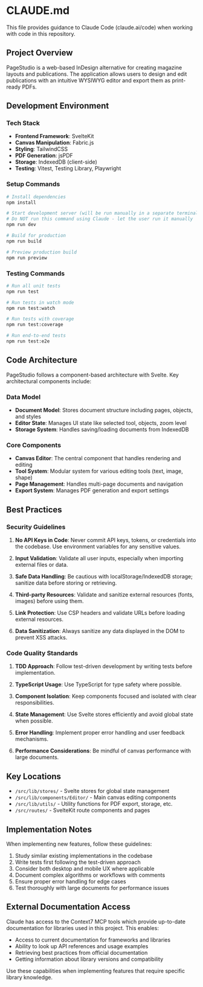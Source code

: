 # CLAUDE.md

This file provides guidance to Claude Code (claude.ai/code) when working with code in this repository.

## Project Overview

PageStudio is a web-based InDesign alternative for creating magazine layouts and publications. The application allows users to design and edit publications with an intuitive WYSIWYG editor and export them as print-ready PDFs.

## Development Environment

### Tech Stack
- **Frontend Framework**: SvelteKit
- **Canvas Manipulation**: Fabric.js
- **Styling**: TailwindCSS
- **PDF Generation**: jsPDF
- **Storage**: IndexedDB (client-side)
- **Testing**: Vitest, Testing Library, Playwright

### Setup Commands

```bash
# Install dependencies
npm install

# Start development server (will be run manually in a separate terminal)
# Do NOT run this command using Claude - let the user run it manually
npm run dev

# Build for production
npm run build

# Preview production build
npm run preview
```

### Testing Commands

```bash
# Run all unit tests
npm run test

# Run tests in watch mode
npm run test:watch

# Run tests with coverage
npm run test:coverage

# Run end-to-end tests
npm run test:e2e
```

## Code Architecture

PageStudio follows a component-based architecture with Svelte. Key architectural components include:

### Data Model
- **Document Model**: Stores document structure including pages, objects, and styles
- **Editor State**: Manages UI state like selected tool, objects, zoom level
- **Storage System**: Handles saving/loading documents from IndexedDB

### Core Components
- **Canvas Editor**: The central component that handles rendering and editing
- **Tool System**: Modular system for various editing tools (text, image, shape)
- **Page Management**: Handles multi-page documents and navigation
- **Export System**: Manages PDF generation and export settings

## Best Practices

### Security Guidelines

1. **No API Keys in Code**: Never commit API keys, tokens, or credentials into the codebase. Use environment variables for any sensitive values.

2. **Input Validation**: Validate all user inputs, especially when importing external files or data.

3. **Safe Data Handling**: Be cautious with localStorage/IndexedDB storage; sanitize data before storing or retrieving.

4. **Third-party Resources**: Validate and sanitize external resources (fonts, images) before using them.

5. **Link Protection**: Use CSP headers and validate URLs before loading external resources.

6. **Data Sanitization**: Always sanitize any data displayed in the DOM to prevent XSS attacks.

### Code Quality Standards

1. **TDD Approach**: Follow test-driven development by writing tests before implementation.

2. **TypeScript Usage**: Use TypeScript for type safety where possible.

3. **Component Isolation**: Keep components focused and isolated with clear responsibilities.

4. **State Management**: Use Svelte stores efficiently and avoid global state when possible.

5. **Error Handling**: Implement proper error handling and user feedback mechanisms.

6. **Performance Considerations**: Be mindful of canvas performance with large documents.

## Key Locations

- `/src/lib/stores/` - Svelte stores for global state management
- `/src/lib/components/Editor/` - Main canvas editing components
- `/src/lib/utils/` - Utility functions for PDF export, storage, etc.
- `/src/routes/` - SvelteKit route components and pages

## Implementation Notes

When implementing new features, follow these guidelines:

1. Study similar existing implementations in the codebase
2. Write tests first following the test-driven approach
3. Consider both desktop and mobile UX where applicable
4. Document complex algorithms or workflows with comments
5. Ensure proper error handling for edge cases
6. Test thoroughly with large documents for performance issues

## External Documentation Access

Claude has access to the Context7 MCP tools which provide up-to-date documentation for libraries used in this project. This enables:

- Access to current documentation for frameworks and libraries
- Ability to look up API references and usage examples 
- Retrieving best practices from official documentation
- Getting information about library versions and compatibility

Use these capabilities when implementing features that require specific library knowledge.